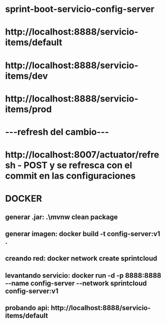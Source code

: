 # sprint-boot-servicio-config-server
# http://localhost:8888/servicio-items/default
# http://localhost:8888/servicio-items/dev
# http://localhost:8888/servicio-items/prod

# ---refresh del cambio---
# http://localhost:8007/actuator/refresh - POST y se refresca con el commit en las configuraciones


# DOCKER
## generar .jar: .\mvnw clean package
## generar imagen: docker build -t config-server:v1 .
## creando red: docker network create sprintcloud
## levantando servicio: docker run -d -p 8888:8888 --name config-server --network sprintcloud config-server:v1
## probando api: http://localhost:8888/servicio-items/default